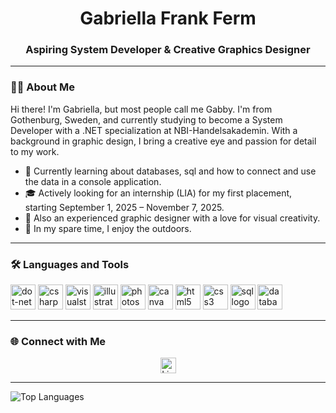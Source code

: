 <h1 align="center">Gabriella Frank Ferm</h1>
<h3 align="center">Aspiring System Developer & Creative Graphics Designer</h3>

---

### 👩‍💻 About Me
<p align="left">
Hi there! I'm Gabriella, but most people call me Gabby. I'm from Gothenburg, Sweden, and currently studying to become a System Developer with a .NET specialization at NBI-Handelsakademin. With a background in graphic design, I bring a creative eye and passion for detail to my work.
  
- 🌱 Currently learning about databases, sql and how to connect and use the data in a console application.
- 🎓 Actively looking for an internship (LIA) for my first placement, starting September 1, 2025 – November 7, 2025.
- 🎨 Also an experienced graphic designer with a love for visual creativity.
- 🌲 In my spare time, I enjoy the outdoors.

</p>

---

### 🛠 Languages and Tools
<div align="left"> 
<img src="https://cdn.jsdelivr.net/gh/devicons/devicon/icons/dot-net/dot-net-plain-wordmark.svg" height="40" alt="dot-net logo" /> 
<img src="https://cdn.jsdelivr.net/gh/devicons/devicon/icons/csharp/csharp-original.svg" height="40" alt="csharp logo" /> 
<img src="https://cdn.jsdelivr.net/gh/devicons/devicon/icons/visualstudio/visualstudio-plain.svg" height="40" alt="visualstudio logo" /> 
<img src="https://cdn.jsdelivr.net/gh/devicons/devicon/icons/illustrator/illustrator-plain.svg" height="40" alt="illustrator logo" /> 
<img src="https://cdn.jsdelivr.net/gh/devicons/devicon/icons/photoshop/photoshop-plain.svg" height="40" alt="photoshop logo" /> 
<img src="https://cdn.jsdelivr.net/gh/devicons/devicon/icons/canva/canva-original.svg" height="40" alt="canva logo" /> 
<img src="https://cdn.jsdelivr.net/gh/devicons/devicon/icons/html5/html5-original.svg" height="40" alt="html5 logo" /> 
<img src="https://cdn.jsdelivr.net/gh/devicons/devicon/icons/css3/css3-original.svg" height="40" alt="css3 logo" /> 
<img src="https://cdn.jsdelivr.net/gh/devicons/devicon/icons/mysql/mysql-original-wordmark.svg" height="40" alt="sql logo" /> 
<img src="https://cdn.jsdelivr.net/gh/devicons/devicon/icons/postgresql/postgresql-original.svg" height="40" alt="database logo" />

---

### 🌐 Connect with Me
<div align="center">
  <a href="https://www.linkedin.com/in/gabriella-frank-ferm-75aa10291/" target="_blank">
    <img src="https://img.shields.io/static/v1?message=LinkedIn&logo=linkedin&label=&color=0077B5&logoColor=white&labelColor=&style=for-the-badge" height="25" alt="LinkedIn" />
  </a>
</div>

---

![Top Languages](https://github-readme-stats.vercel.app/api/top-langs/?username=GabbyFerm&layout=compact&theme=dark)

